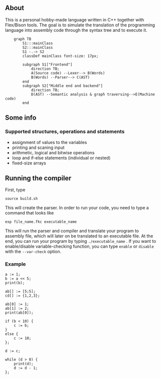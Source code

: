## About
This is a personal hobby-made language written in C++ together with Flex/Bison tools. The goal is to simulate the translation of the programming language into assembly code through the syntax tree and to execute it.

```mermaid 
	graph TB
		S1:::mainClass
		S2:::mainClass
		S1 -.-> S2
		classDef mainClass font-size: 17px;

		subgraph S1["Frontend"]
			direction TB;
			A(Source code) --Lexer--> B(Words)
			B(Words) --Parser--> C(AST)
		end
		subgraph S2["Middle end and backend"]
			direction TB;
			D(AST) --Semantic analysis & graph traversing-->E(Machine code)
		end
```

## Some info

### Supported structures, operations and statements
- assignment of values to the variables
- printing and scaning input
- arithmetic, logical and bitwise operations
- loop and if-else statements (individual or nested)
- fixed-size arrays

## Running the compiler

First, type 
```
source build.sh
```
This will create the parser. In order to run your code, you need to type a command that looks like 
```
exp file_name.fkc executable_name
```
This will run the parser and compiler and translate your program to assembly file, which will later on be translated to an executable file. At the end, you can run your program by typing ```./executable_name``` .
If you want to enable/disable variable-checking function, you can type ```enable``` or ```disable``` with the ```--var-check``` option.

### Example 

```
a := 1;
b := a << 5;
print(b);

ab[] := [5;5]; 
cd[] := {1,2,3};

ab[0] := 1;
ab[1] := 2;
print(ab[0]);

if (b < 10) {
    c := b;
}
else {
    c := 10;
};

d := c;

while (d > 0) {
    print(d);
    d := d - 1;
};
```



